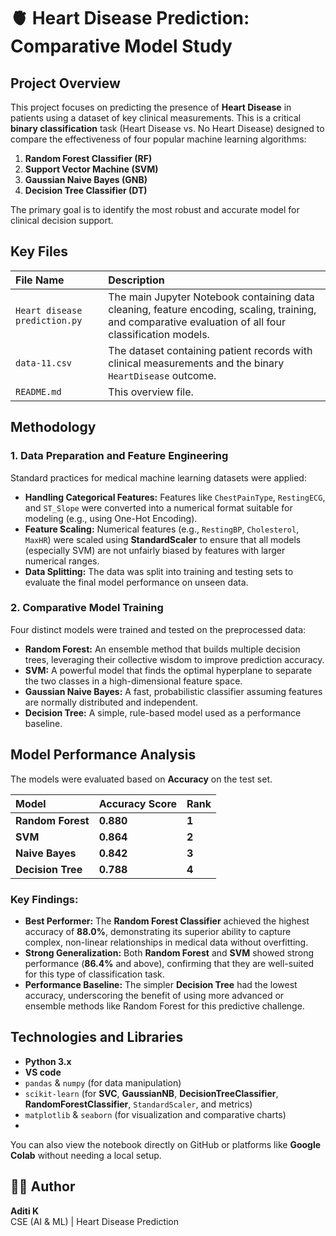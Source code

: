 # 🫀 Heart Disease Prediction: Comparative Model Study

## Project Overview

This project focuses on predicting the presence of **Heart Disease** in patients using a dataset of key clinical measurements. This is a critical **binary classification** task (Heart Disease vs. No Heart Disease) designed to compare the effectiveness of four popular machine learning algorithms:

1.  **Random Forest Classifier (RF)**
2.  **Support Vector Machine (SVM)**
3.  **Gaussian Naive Bayes (GNB)**
4.  **Decision Tree Classifier (DT)**

The primary goal is to identify the most robust and accurate model for clinical decision support.

## Key Files

| File Name | Description |
| :--- | :--- |
| `Heart disease prediction.py` | The main Jupyter Notebook containing data cleaning, feature encoding, scaling, training, and comparative evaluation of all four classification models. |
| `data-11.csv` | The dataset containing patient records with clinical measurements and the binary `HeartDisease` outcome. |
| `README.md` | This overview file. |

## Methodology

### 1. Data Preparation and Feature Engineering
Standard practices for medical machine learning datasets were applied:

* **Handling Categorical Features:** Features like `ChestPainType`, `RestingECG`, and `ST_Slope` were converted into a numerical format suitable for modeling (e.g., using One-Hot Encoding).
* **Feature Scaling:** Numerical features (e.g., `RestingBP`, `Cholesterol`, `MaxHR`) were scaled using **StandardScaler** to ensure that all models (especially SVM) are not unfairly biased by features with larger numerical ranges.
* **Data Splitting:** The data was split into training and testing sets to evaluate the final model performance on unseen data.

### 2. Comparative Model Training
Four distinct models were trained and tested on the preprocessed data:

* **Random Forest:** An ensemble method that builds multiple decision trees, leveraging their collective wisdom to improve prediction accuracy.
* **SVM:** A powerful model that finds the optimal hyperplane to separate the two classes in a high-dimensional feature space.
* **Gaussian Naive Bayes:** A fast, probabilistic classifier assuming features are normally distributed and independent.
* **Decision Tree:** A simple, rule-based model used as a performance baseline.

## Model Performance Analysis

The models were evaluated based on **Accuracy** on the test set.

| Model | Accuracy Score | Rank |
| :--- | :--- | :--- |
| **Random Forest** | $\mathbf{0.880}$ | $\mathbf{1}$ |
| **SVM** | $\mathbf{0.864}$ | $\mathbf{2}$ |
| **Naive Bayes** | $\mathbf{0.842}$ | $\mathbf{3}$ |
| **Decision Tree** | $\mathbf{0.788}$ | $\mathbf{4}$ |

### Key Findings:

* **Best Performer:** The **Random Forest Classifier** achieved the highest accuracy of $\mathbf{88.0\%}$, demonstrating its superior ability to capture complex, non-linear relationships in medical data without overfitting.
* **Strong Generalization:** Both **Random Forest** and **SVM** showed strong performance ($\mathbf{86.4\%}$ and above), confirming that they are well-suited for this type of classification task.
* **Performance Baseline:** The simpler **Decision Tree** had the lowest accuracy, underscoring the benefit of using more advanced or ensemble methods like Random Forest for this predictive challenge.

## Technologies and Libraries

* **Python 3.x**
* **VS code**
* `pandas` & `numpy` (for data manipulation)
* `scikit-learn` (for **SVC**, **GaussianNB**, **DecisionTreeClassifier**, **RandomForestClassifier**, `StandardScaler`, and metrics)
* `matplotlib` & `seaborn` (for visualization and comparative charts)
* 
You can also view the notebook directly on GitHub or platforms like **Google Colab** without needing a local setup.


## 👩‍💻 Author
**Aditi K**  
CSE (AI & ML) | Heart Disease Prediction 
